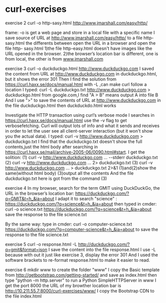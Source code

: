 ﻿# curl-exercises

exercise 2
   curl -o http-sasy.html  http://www.jmarshall.com/easy/http/
 
 frame:
 -o is get a web page and store in a local file with a specific name
 I save source of URL at  http://www.jmarshall.com/easy/http/
 to a file http-sasy.html
 the differents between open the URL in a browser and open the file http- sasy.html
 1)the file http-easy.html doesn't have images like the URL opened in the  browser.
 2)the browser’s location bar is different, one is from local, the other  is from www.jmarshall.com
 
 
exercise 3
   curl -o duckduckgo.html http://www.duckduckgo.com
 I saved the content from URL at http://www.duckduckgo.com in  duckduckgo.html, but it shows the error 301
 Then I find the solution from https://curl.haxx.se/docs/manual.html
 with -L ,can make curl follow a location
 I typed:
   curl -L duckduckgo.txt http://www.duckduckgo.com > duckduckgo.html
 from google.com,I find "A > B" means output A into file B 
 And I use ">" to save the contents of URL at http://www.duckduckgo.com in   the file duckduckgo.html
 then duckduckdo.html works

 Investigate the HTTP transaction using curl’s verbose mode
 I searches in https://curl.haxx.se/docs/manual.html
 use the -v flag to get verbosefetching. Curl will output lots of info and  what it sends and receives in order to let the user see all client-server  interaction (but it won't show you the actual data).
 I typed: 
   curl -v http://www.duckduckgo.com > duckduckgo.txt
 I find that the duckduckgo.txt doesn't show the full contents,just the html body
 after searching in https://curl.haxx.se/mail/archive-2005-06/0090.html#start. I get the solition:
 (1) curl -v http://www.duckduckgo.com  ... --stderr duckduckgo.txt
 (2) curl -v http://www.duckduckgo.com ... 2> duckduckgo.txt
 (3) curl -v http://www.duckduckgo.com ... > duckduckgo.txt 2>&1
    (1)and(2)show the same(without html body)
    (3)output all the contents
 And the file duckduckgo.txt here is got from the command (3)


exercise 4
 In my browser, search for the term GMIT using DuckDuckGo, the URL in the
browser’s location bar:
   https://duckduckgo.com/?q=GMIT&t=h_&ia=about
 I adapt it to search "science" :
   https://duckduckgo.com/?q=science&t=h_&ia=about
 then typed in cmder:
   curl -o science.txt https://duckduckgo.com/?q=science&t=h_&ia=about
 save the response to the file science.txt
 
 By the same way:
 type in cmder:
   curl -o computer-science.txt https://duckduckgo.com/?q=computer-science&t=h_&ia=about
 to save the response to the file science.txt


exercise 5
   curl -o response.html -L http://duckduckgo.com/?q=gmit&format=json
 I save the content into the file response.html
 I use -L because with out it just like exercise 3, display the error 301
 And I used the software brackets to re-format response.html to make it easier to read.



exercise 6
   mkdir www
 to create the folder "www"
   I copy the Basic template from http://getbootstrap.com/getting-started/
   and save as index.html
   then type "python -m http.server" to run a Python SimpleHTTPServer in www
   I get the port 8000
   the URL of my browther location bar is http://10.211.55.7:8000/curl-exercises/www/
   I copy the Bootstrap CDN to the file index.html
   











 
 
 
 
